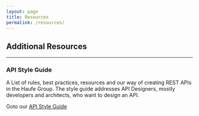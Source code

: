 ```yaml
---
layout: page
title: Resources
permalink: /resources/
---
```




## Additional Resources

---
### API Style Guide
A List of rules, best practices, resources and our way of creating REST APIs in the Haufe Group. The style guide addresses API Designers, mostly developers and architects, who want to design an API.
 
Goto our [API Style Guide](http://haufe-lexware.github.io/api-style-guide/)
